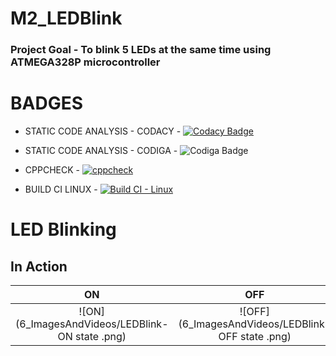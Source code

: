 # M2_LEDBlink
### Project Goal - To blink 5 LEDs at the same time using ATMEGA328P microcontroller

# BADGES
* STATIC CODE ANALYSIS - CODACY - [![Codacy Badge](https://app.codacy.com/project/badge/Grade/bf826cebd0174f738d3d67361245cf74)](https://www.codacy.com/gh/VISHNUAMMU5140/M2_LEDBlink/dashboard?utm_source=github.com&amp;utm_medium=referral&amp;utm_content=VISHNUAMMU5140/M2_LEDBlink&amp;utm_campaign=Badge_Grade)
* STATIC CODE ANALYSIS - CODIGA - ![Codiga Badge](https://api.codiga.io/project/32847/score/svg)

* CPPCHECK - [![cppcheck](https://github.com/VISHNUAMMU5140/M1_March_2022/actions/workflows/cpp.yml/badge.svg)](https://github.com/VISHNUAMMU5140/M1_March_2022/actions/workflows/cpp.yml)
* BUILD CI LINUX - [![Build CI - Linux](https://github.com/VISHNUAMMU5140/M1_March_2022/actions/workflows/c-cpp.yml/badge.svg)](https://github.com/VISHNUAMMU5140/M1_March_2022/actions/workflows/c-cpp.yml)
  
# LED Blinking 

## In Action

|ON|OFF|
|:--:|:--:|
|![ON](6_ImagesAndVideos/LEDBlink- ON state .png)|![OFF](6_ImagesAndVideos/LEDBlink- OFF state .png)|
